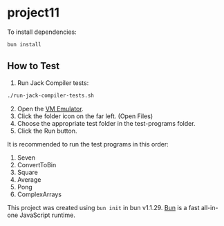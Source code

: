 # project11

To install dependencies:

```bash
bun install
```

## How to Test

1. Run Jack Compiler tests:

```bash
./run-jack-compiler-tests.sh
```

2. Open the [VM Emulator](https://nand2tetris.github.io/web-ide/vm).
3. Click the folder icon on the far left. (Open Files)
4. Choose the appropriate test folder in the test-programs folder.
5. Click the Run button.

It is recommended to run the test programs in this order:

1. Seven
2. ConvertToBin
3. Square
4. Average
5. Pong
6. ComplexArrays

This project was created using `bun init` in bun v1.1.29. [Bun](https://bun.sh) is a fast all-in-one JavaScript runtime.

